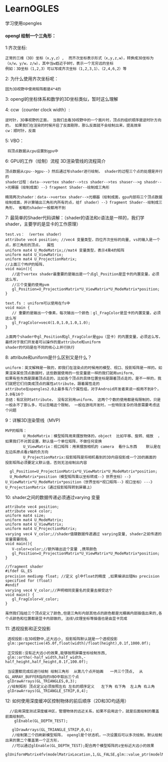 # LearnOGLES
学习使用opengles

#### opengl 绘制一个三角形：
1:齐次坐标:
        
    正常的三维（3D）坐标（x,y,z）,  而齐次坐标表示形式（x,y,z,w），转换成3D坐标为（x/w，y/w，z/w），其中当w趋近于0时，表示一个无穷远的坐标
    例如：3D坐标（1,2,3）可以写成齐次坐标（1,2,3,1）、（2,4,6,2）等 

2: 为什么使用齐次坐标呢：
    
    因为3D视野中使用矩阵都是4*4的

3: opengl的坐标体系和数学的3D坐标类似，暂时这么理解

4: ccw（counter clock width）:

    逆时针，3D事视野的正面， 当我们去看3D视野中的一个面片时，顶点的组织顺序是逆时针方向的， 如果我们在渲染的时候开启了反面剔除，那么反面就不会绘制出来，提高效率  
    cw：顺时针，反面
  
5: VBO： 
     
     将顶点数据从cpu设置到gpu中

6: GPU的工作（绘制）流程  3D渲染管线的流程简介

    顶点数据从cpu--》gpu--》然后通过写shader进行绘制， shader的过程三个点的处理是并行的
    shader过程：data-->vertex shader-->tcs shader-->tes shaser-->g shasdr-->光栅器（绘制成面）--》fragment Shader--绘制成三角形
     
    精简两次shader：data-->vertex shader-->光栅器（绘制成面，gpu内部将三个顶点数据绘制成面，并计算输出三角形内所有的点，给f shader）--》fragment Shader--绘制成三角形， 省略的shader一般都用不到
      
7: 最简单的Shader代码讲解：（shader的语法和c语法是一样的，我们学shader，主要学的是显卡的工作原理）
          
    test.vs： （vertex shader）
    attribute vec4 position; //vec4 变量类型，四位齐次坐标的向量, vs的输入是一个点，即三角形的顶点，  属性
    uniform mat4 U_ModeMatrix;//mat4 变量类型，表示4乘4的矩阵 
    uniform mat4 U_ViewMatrix;
    uniform mat4 U_ProjectionMatrix;
    //上面三个MVP的矩阵，
    void main(){
       //这个vertex shader最重要的是输出是一个点gl_Position是显卡的内置变量，必须这么写，
       //三个变量的使用pvm
       gl_Position=U_ProjectionMatrix*U_ViewMatrix*U_ModeMatrix*position;
    }      
    
    text.fs : uniform可以使用在fs中
    void main {
       // 重要的是输出一个像素，每次输出一个颜色：gl_FragColor是显卡的内置变量，必须这么写
       gl_FragColor=vec4(1.0,1.0,1.0,1.0);
    }  
    
    上面两个shader中gl_Position和gl_FragColor是gpu（显卡）的内置变量，必须这么写， 最终对于我们开发者可以操作的是attribute和uniform
    shader的代码是在不同的核心上并行执行
    
8: attribute和uniform是什么区别又是什么？

    uniform：英文解释是一致的，即我们在渲染点的时候用的模型、视口、投影矩阵是一样的。如果渲染某些顶点数据时，这些数据使用的一些变量是一样的我们就用uniform,
    如果有些东西是跟着顶点走的，比如各个顶点的具体位置坐标是跟着顶点走的，是不一样的，我们就把它们归类成顶点的属性attribute，跟着属性走的
    attribute在opengles2.0上最多有八个属性组，对于Android开发者来说一般用不到8个，3.0有16个
    总结：有区别时attribute， 没有区别用uniform， 这两个个数的使用都是有限制的，只是一般永不了那么多，可以忽略这个限制， 一般在游戏开发时，一些特别复杂的场景需要考虑这个问题
   
9：详解3D渲染管线（MVP)

    MVP的矩阵：
            U_ModeMatrix：模型矩阵用来摆放物体的，object  比如平移、旋转、缩放  ，如果我们不对其设置，默认值一个单位矩阵，不做任何变换
            U_ViewMatrix：视口矩阵：用来摆放相机的 camera  看什么东西    默认是在左边系原点看z轴的负方向
            U_ProjectionMatrix:投影矩阵是将相机看到的3D内容投影成一个2D的画面的  投影矩阵必须要定义默认值，否则无法绘制出内容
            
      gl_Position=U_ProjectionMatrix*U_ViewMatrix*U_ModeMatrix*position;
      U_ModeMatrix*position（模型矩阵乘以坐标转成--》世界坐标）--》U_ViewMatrix*U_ModeMatrix*position（世界坐标*视口矩阵--》视口坐标）---》U_ProjectionMatrix（通过投影矩阵转到屏幕上）

10: shader之间的数据传递必须通过varying 变量

    attribute vec4 position;
    attribute vec4 color;
    uniform mat4 size;
    uniform mat4 U_ModeMatrix;
    uniform mat4 U_ViewMatrix;
    uniform mat4 U_ProjectionMatrix;
    varying vec4 V_color;//shader值键数据传递通过 varying变量, shader之前传递的变量需要同名
    void main(){
       V-color=color;//额外输出这个变量 ,携带颜色
       gl_Position=U_ProjectionMatrix*U_ViewMatrix*U_ModeMatrix*position;
    }     
    
    //fragment shader 
    #ifdef GL_ES
    precision mediump float; //定义 gl中float的精度 ,如果编译出错No precision specified for (float)
    #endif
    varying vec4 V_color;//声明相同变量名的变量去接受这个
    void main() {
       gl_FragColor=V_color;
    }
    
    虽然我们指给三个顶点定义了颜色,但是三角形内部其他点的颜色都是光栅画内部插值出来的,各个点颜色和位置都是显卡内部做的, 法线\纹理坐标等插值也是由显卡完成
    
 11: 透视投影和正交投影
 
     透视投影:在3D视野中,近大远小, 投影矩阵默认就是一个透视投影
     glm::perspective(45.0f,float(width)/float(height),0.1f,1000.0f);
     
     正交投影:没有近大远小的效果,能够按照屏幕坐标绘制东西, 
     glm::ortho(-half_width,half_width,-half_height,half_height,0.1f,100.0f);
     
     当设置都完成后进行绘制 绘制三角形  从第几个点开始画   一共三个顶点,  从GL_ARRAY_BUFFER指向的VBO中取出三个点
     glDrawArrays(GL_TRIANGLES,0,3);
     //绘制矩形 顶点定义必须按照左右 左右的顺序定义   左下角 右下角  左上角 右上角
     glDrawArrays(GL_TRIANGLE_STRIP,0,4);

12: 如何使用深度缓冲区控制物体的前后顺序（2D和3D均适用）

      //启用深度测试深度缓冲区，管理物体的远近关系，如果不启用这个，就是后面绘制的覆盖前面绘制的，
        glEnable(GL_DEPTH_TEST);

       glDrawArrays(GL_TRIANGLE_STRIP,0,4);
       //绘制第二个四刷新模型矩阵， opengl是个状态机，一次设置后可以多次绘制，默认绘制出来的第二个覆盖第一个正方形，
       //可以通过glEnable(GL_DEPTH_TEST);配合两个模型矩阵的z坐标近大远小的效果
       glUniformMatrix4fv(modelMatrixLocation,1,GL_FALSE,glm::value_ptr(modelMatrix2));

